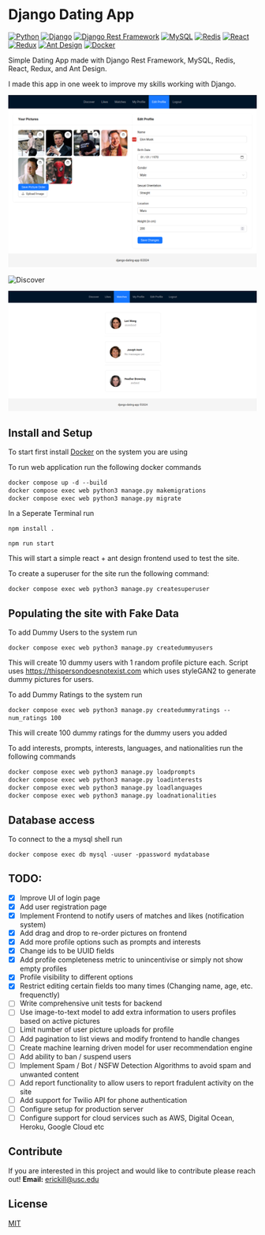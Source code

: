 # Django Dating App

[![Python](https://img.shields.io/badge/Python-3.x-blue)](https://www.python.org/)
[![Django](https://img.shields.io/badge/Django-5.x-green)](https://www.djangoproject.com/)
[![Django Rest Framework](https://img.shields.io/badge/Django%20Rest%20Framework-3.x-green)](https://www.django-rest-framework.org/)
[![MySQL](https://img.shields.io/badge/MySQL-8.x-blue)](https://www.mysql.com/)
[![Redis](https://img.shields.io/badge/Redis-7.x-red)](https://redis.io/)
[![React](https://img.shields.io/badge/React-18.x-blue)](https://reactjs.org/)
[![Redux](https://img.shields.io/badge/Redux-9.x-purple)](https://redux.js.org/)
[![Ant Design](https://img.shields.io/badge/Ant%20Design-4.x-blue)](https://ant.design/)
[![Docker](https://img.shields.io/badge/Docker-20.x-blue)](https://www.docker.com/)

Simple Dating App made with Django Rest Framework, MySQL, Redis, React, Redux, and Ant Design.

I made this app in one week to improve my skills working with Django.

![Edit Profile](assets/edit_profile.png)

![Discover](assets/discover.png)

![Matches](assets/matches.png)

## Install and Setup

To start first install [Docker](https://docs.docker.com/engine/install/) on the system you are using

To run web application run the following docker commands

```
docker compose up -d --build
docker compose exec web python3 manage.py makemigrations
docker compose exec web python3 manage.py migrate
```

In a Seperate Terminal run

```
npm install .
```

```
npm run start
```

This will start a simple react + ant design frontend used to test the site.

To create a superuser for the site run the following command:

```
docker compose exec web python3 manage.py createsuperuser
```

<!-- To run api endpoint test cases run
```
docker compose exec web python3 manage.py test
``` -->

## Populating the site with Fake Data

To add Dummy Users to the system run

```
docker compose exec web python3 manage.py createdummyusers
```

This will create 10 dummy users with 1 random profile picture each.
Script uses https://thispersondoesnotexist.com which uses styleGAN2 to generate dummy pictures for users.

To add Dummy Ratings to the system run

```
docker compose exec web python3 manage.py createdummyratings --num_ratings 100
```

This will create 100 dummy ratings for the dummy users you added

To add interests, prompts, interests, languages, and nationalities run the following commands

```
docker compose exec web python3 manage.py loadprompts
docker compose exec web python3 manage.py loadinterests
docker compose exec web python3 manage.py loadlanguages
docker compose exec web python3 manage.py loadnationalities
```

## Database access

To connect to the a mysql shell run 
```
docker compose exec db mysql -uuser -ppassword mydatabase
```

## TODO:

-   [x] Improve UI of login page
-   [x] Add user registration page
-   [x] Implement Frontend to notify users of matches and likes (notification system)
-   [x] Add drag and drop to re-order pictures on frontend
-   [x] Add more profile options such as prompts and interests
-   [x] Change ids to be UUID fields
-   [x] Add profile completeness metric to unincentivise or simply not show empty profiles
-   [x] Profile visibility to different options
-   [x] Restrict editing certain fields too many times (Changing name, age, etc. frequenctly)
-   [ ] Write comprehensive unit tests for backend
-   [ ] Use image-to-text model to add extra information to users profiles based on active pictures
-   [ ] Limit number of user picture uploads for profile
-   [ ] Add pagination to list views and modify frontend to handle changes
-   [ ] Create machine learning driven model for user recommendation engine
-   [ ] Add ability to ban / suspend users
-   [ ] Implement Spam / Bot / NSFW Detection Algorithms to avoid spam and unwanted content
-   [ ] Add report functionality to allow users to report fradulent activity on the site
-   [ ] Add support for Twilio API for phone authentication
-   [ ] Configure setup for production server
-   [ ] Configure support for cloud services such as AWS, Digital Ocean, Heroku, Google Cloud etc

## Contribute

If you are interested in this project and would like to contribute please reach out! **Email:** [erickill@usc.edu](mailto:erickill@usc.edu)

## License

[MIT](LICENSE.txt)
